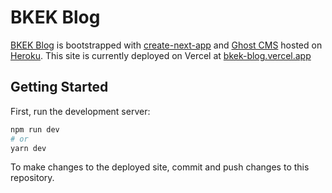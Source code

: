 # BKEK Blog

[BKEK Blog](https://bkek-blog.vercel.app/) is bootstrapped with [create-next-app](https://github.com/vercel/next.js/tree/canary/packages/create-next-app) and [Ghost CMS](https://ghost.org/) hosted on [Heroku](https://heroku.com). This site is currently deployed on Vercel at [bkek-blog.vercel.app](https://bkek-blog.vercel.app/)

## Getting Started

First, run the development server:

```bash
npm run dev
# or
yarn dev
```

To make changes to the deployed site, commit and push changes to this repository.
